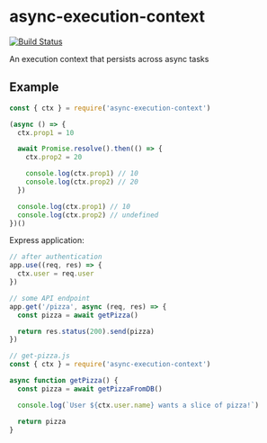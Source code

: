 # async-execution-context
[![Build Status](https://travis-ci.org/alexpods/async-execution-context.svg?branch=master)](https://travis-ci.org/alexpods/async-execution-context)

An execution context that persists across async tasks



## Example

```js
const { ctx } = require('async-execution-context')

(async () => {
  ctx.prop1 = 10

  await Promise.resolve().then(() => {
    ctx.prop2 = 20

    console.log(ctx.prop1) // 10
    console.log(ctx.prop2) // 20
  })

  console.log(ctx.prop1) // 10
  console.log(ctx.prop2) // undefined
})()
```

Express application:
```js
// after authentication
app.use((req, res) => {
  ctx.user = req.user
})

// some API endpoint
app.get('/pizza', async (req, res) => {
  const pizza = await getPizza()

  return res.status(200).send(pizza)
})

// get-pizza.js
const { ctx } = require('async-execution-context')

async function getPizza() {
  const pizza = await getPizzaFromDB()

  console.log(`User ${ctx.user.name} wants a slice of pizza!`)

  return pizza
}
```